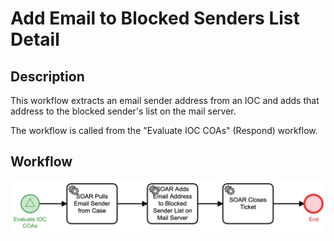 # Add Email to Blocked Senders List Detail

## Description
This workflow extracts an email sender address from an IOC and adds that address to the 
blocked sender's list on the mail server.

The workflow is called from the "Evaluate IOC COAs" (Respond) workflow.

## Workflow 

![Add Email to Blocked Senders List](Add_Email_to_Blocked_Senders_List.png)